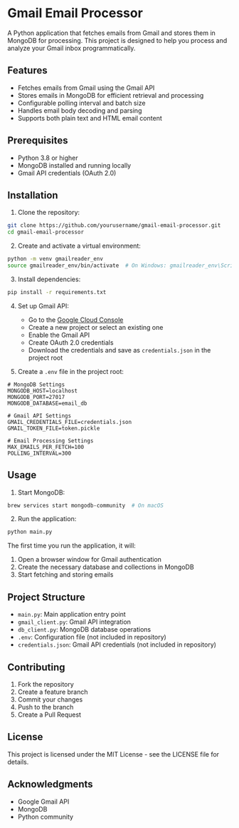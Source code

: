 # Gmail Email Processor

A Python application that fetches emails from Gmail and stores them in MongoDB for processing. This project is designed to help you process and analyze your Gmail inbox programmatically.

## Features

- Fetches emails from Gmail using the Gmail API
- Stores emails in MongoDB for efficient retrieval and processing
- Configurable polling interval and batch size
- Handles email body decoding and parsing
- Supports both plain text and HTML email content

## Prerequisites

- Python 3.8 or higher
- MongoDB installed and running locally
- Gmail API credentials (OAuth 2.0)

## Installation

1. Clone the repository:
```bash
git clone https://github.com/yourusername/gmail-email-processor.git
cd gmail-email-processor
```

2. Create and activate a virtual environment:
```bash
python -m venv gmailreader_env
source gmailreader_env/bin/activate  # On Windows: gmailreader_env\Scripts\activate
```

3. Install dependencies:
```bash
pip install -r requirements.txt
```

4. Set up Gmail API:
   - Go to the [Google Cloud Console](https://console.cloud.google.com/)
   - Create a new project or select an existing one
   - Enable the Gmail API
   - Create OAuth 2.0 credentials
   - Download the credentials and save as `credentials.json` in the project root

5. Create a `.env` file in the project root:
```env
# MongoDB Settings
MONGODB_HOST=localhost
MONGODB_PORT=27017
MONGODB_DATABASE=email_db

# Gmail API Settings
GMAIL_CREDENTIALS_FILE=credentials.json
GMAIL_TOKEN_FILE=token.pickle

# Email Processing Settings
MAX_EMAILS_PER_FETCH=100
POLLING_INTERVAL=300
```

## Usage

1. Start MongoDB:
```bash
brew services start mongodb-community  # On macOS
```

2. Run the application:
```bash
python main.py
```

The first time you run the application, it will:
1. Open a browser window for Gmail authentication
2. Create the necessary database and collections in MongoDB
3. Start fetching and storing emails

## Project Structure

- `main.py`: Main application entry point
- `gmail_client.py`: Gmail API integration
- `db_client.py`: MongoDB database operations
- `.env`: Configuration file (not included in repository)
- `credentials.json`: Gmail API credentials (not included in repository)

## Contributing

1. Fork the repository
2. Create a feature branch
3. Commit your changes
4. Push to the branch
5. Create a Pull Request

## License

This project is licensed under the MIT License - see the LICENSE file for details.

## Acknowledgments

- Google Gmail API
- MongoDB
- Python community 